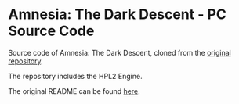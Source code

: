 # Amnesia: The Dark Descent - PC Source Code

Source code of Amnesia: The Dark Descent, cloned from the [original repository](https://github.com/FrictionalGames/AmnesiaTheDarkDescent).

The repository includes the HPL2 Engine.

The original README can be found [here](/README.orig.md).
